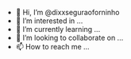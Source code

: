 - 👋 Hi, I’m @dixxseguraoforninho
- 👀 I’m interested in ...
- 🌱 I’m currently learning ...
- 💞️ I’m looking to collaborate on ...
- 📫 How to reach me ...

<!---
dixxseguraoforninho/dixxseguraoforninho is a ✨ special ✨ repository because its `README.md` (this file) appears on your GitHub profile.
You can click the Preview link to take a look at your changes.
--->
